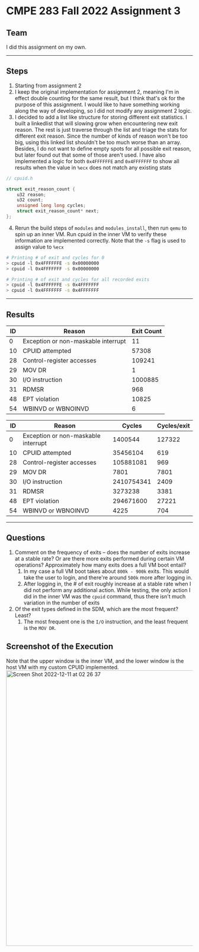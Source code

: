 # CMPE 283 Fall 2022 Assignment 3

## Team
I did this assignment on my own.

---------- 

## Steps
1. Starting from assignment 2
2. I keep the original implementation for assignment 2, meaning I'm in effect double counting for the same result, but I think that's ok for the purpose of this assignment. I would like to have something working along the way of developing, so I did not modify any assignment 2 logic.
3. I decided to add a list like structure for storing different exit statistics. I built a linkedlist that will slowing grow when encountering new exit reason. The rest is just traverse through the list and triage the stats for different exit reason. Since the number of kinds of reason won't be too big, using this linked list shouldn't be too much worse than an array. Besides, I do not want to define empty spots for all possible exit reason, but later found out that some of those aren't used. I have also implemented a logic for both `0x4FFFFFFE` and `0x4FFFFFFF` to show all results when the value in `%ecx` does not match any existing stats
```c
// cpuid.h

struct exit_reason_count {
	u32 reason;
	u32 count;
	unsigned long long cycles;
	struct exit_reason_count* next;
};
```
4. Rerun the build steps of `modules` and `modules_install`, then run `qemu` to spin up an inner VM. Run cpuid in the inner VM to verify these information are implemented correctly. Note that the `-s` flag is used to assign value to `%ecx`
```sh
# Printing # of exit and cycles for 0
> cpuid -l 0x4FFFFFFE -s 0x00000000
> cpuid -l 0x4FFFFFFF -s 0x00000000

# Printing # of exit and cycles for all recorded exits
> cpuid -l 0x4FFFFFFE -s 0x4FFFFFFF
> cpuid -l 0x4FFFFFFF -s 0x4FFFFFFF
```

---------- 

## Results
| ID  | Reason | Exit Count  | 
|---|---|---|
| 0  | Exception or non-maskable interrupt  |11  | 
| 10  | CPUID attempted  | 57308  |
| 28  | Control-register accesses | 109241  |
| 29  | MOV DR  | 1  |
| 30  | I/O instruction | 1000885  |
| 31  | RDMSR  | 968  |
| 48  | EPT violation   | 10825  |
| 54  | WBINVD or WBNOINVD  | 6  |

| ID  | Reason | Cycles  | Cycles/exit |
|---|---|---|---|
| 0  | Exception or non-maskable interrupt  | 1400544 | 127322 |
| 10  | CPUID attempted | 35456104  | 619 |
| 28  | Control-register accesses | 105881081 | 969 |
| 29  | MOV DR | 7801 | 7801 |
| 30  | I/O instruction | 2410754341 | 2409 |
| 31  | RDMSR  | 3273238 | 3381 |
| 48  | EPT violation   | 294671600 | 27221 |
| 54  | WBINVD or WBNOINVD | 4225 | 704 |

---------- 

## Questions
1. Comment on the frequency of exits – does the number of exits increase at a stable rate? Or are there more exits performed during certain VM operations? Approximately how many exits does a full VM boot entail? 
   1. In my case a full VM boot takes about `800k - 900k` exits. This would take the user to login, and there're around `500k` more after logging in. 
   2. After logging in, the # of exit roughly increase at a stable rate when I did not perform any additional action. While testing, the only action I did in the inner VM was the `cpuid` command, thus there isn't much variation in the number of exits
2. Of the exit types defined in the SDM, which are the most frequent? Least?
   1. The most frequent one is the `I/O` instruction, and the least frequent is the `MOV DR`. 

## Screenshot of the Execution
Note that the upper window is the inner VM, and the lower window is the host VM with my custom CPUID implemented.
<img width="743" alt="Screen Shot 2022-12-11 at 02 26 37" src="https://user-images.githubusercontent.com/100324756/206931093-cf5af917-58a1-4153-84ee-f8d166386804.png">

